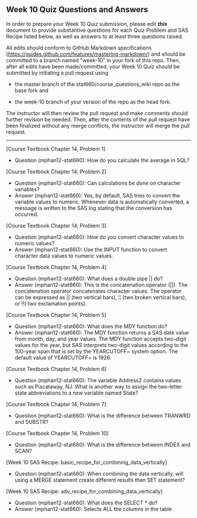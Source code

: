 
## Week 10 Quiz Questions and Answers

In order to prepare your Week 10 Quiz submission, please edit ***this*** document to provide substantive questions for each Quiz Problem and SAS Recipe listed below, as well as answers to at least three questions raised.

All edits should conform to GitHub Markdown specifications (https://guides.github.com/features/mastering-markdown/) and should be committed to a branch named "week-10" in your fork of this repo. Then, after all edits have been made/committed, your Week 10 Quiz should be submitted by initiating a pull request using

- the master branch of the stat660/course_questions_wiki repo as the base fork and

- the week-10 branch of your version of the repo as the head fork.

The instructor will then review the pull request and make comments should further revision be needed. Then, after the contents of the pull request have been finalized without any merge conflicts, the instructor will merge the pull request.



********************************************************************************



[Course Textbook Chapter 14, Problem 1]
- Question (mphan12-stat660): How do you calculate the average in SQL?



[Course Textbook Chapter 14, Problem 2]
- Question (mphan12-stat660): Can calculations be done on character variables?
- Answer (mphan12-stat660): Yes, by default, SAS tries to convert the variable values to numeric. Whenever data is automatically converted, a message is written to the SAS log stating that the conversion has occurred.



[Course Textbook Chapter 14, Problem 3]
- Question (mphan12-stat660): How do you convert character values to numeric values?
- Answer (mphan12-stat660): Use the INPUT function to convert character data values to numeric values. 



[Course Textbook Chapter 14, Problem 4]
- Question (mphan12-stat660): What does a double pipe || do?
- Answer (mphan12-stat660): This is the concatenation operator (||).  The concatenation operator concatenates character values. The operator can be expressed as || (two vertical bars), ¦¦ (two broken vertical bars), or !!( two exclamation points).



[Course Textbook Chapter 14, Problem 5]
- Question (mphan12-stat660): What does the MDY function do?
- Answer (mphan12-stat660): The MDY function returns a SAS date value from month, day, and year values. The MDY function accepts two-digit values for the year, but SAS interprets two-digit values according to the 100-year span that is set by the YEARCUTOFF= system option. The default value of YEARCUTOFF= is 1926.



[Course Textbook Chapter 14, Problem 6]
- Question (mphan12-stat660): The variable Address2 contains values such as Piscataway, NJ. What is another way to assign the two-letter state abbreviations to a new variable named State?



[Course Textbook Chapter 14, Problem 7]
- Question (mphan12-stat660): What is the difference between TRANWRD and SUBSTR?



[Course Textbook Chapter 14, Problem 10]
- Question (mphan12-stat660): What is the difference between INDEX and SCAN?



[Week 10 SAS Recipe: basic_recipe_for_combining_data_vertically]
- Question (mphan12-stat660): When combining the data vertically, will using a MERGE statement create different results than SET statement?



[Week 10 SAS Recipe: adv_recipe_for_combining_data_vertically]
- Question (mphan12-stat660): What does the SELECT * do?
- Answer (mphan12-stat660): Selects ALL the columns in the table.


